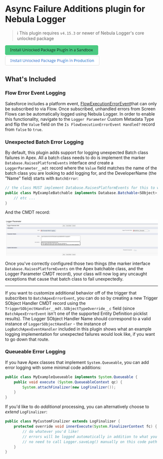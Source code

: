 # Async Failure Additions plugin for Nebula Logger

> :information_source: This plugin requires `v4.15.3` or newer of Nebula Logger's core unlocked package

[![Install Unlocked Package Plugin in a Sandbox](../.images/btn-install-unlocked-package-plugin-sandbox.png)](https://test.salesforce.com/packaging/installPackage.apexp?p0=04t5Y0000015ok7QAA)
[![Install Unlocked Package Plugin in Production](../.images/btn-install-unlocked-package-plugin-production.png)](https://login.salesforce.com/packaging/installPackage.apexp?p0=04t5Y0000015ok7QAA)

## What's Included

### Flow Error Event Logging

Salesforce includes a platform event, [FlowExecutionErrorEvent](https://developer.salesforce.com/docs/atlas.en-us.platform_events.meta/platform_events/sforce_api_objects_flowexecutionerrorevent.htm)that can only be subscribed to via Flow. Once subscribed, unhandled errors from Screen Flows can be automatically logged using Nebula Logger. In order to enable this functionality, navigate to the `Logger Parameter` Custom Metadata Type and flip the `Value` field on the `Is FlowExecutionErrorEvent Handled?` record from `false` to `true`.

### Unexpected Batch Error Logging

By default, this plugin adds support for logging unexpected Batch class failures in Apex. All a batch class needs to do is implement the marker `Database.RaisesPlatformEvents` interface _and_ create a `LoggerParameter__mdt` record where the `Value` field matches the name of the batch class you are looking to add logging for, and the DeveloperName (the "Name" field) starts with `BatchError`:

```java
// the class MUST implement Database.RaisesPlatformEvents for this to work correctly!
public class MyExampleBatchable implements Database.Batchable<SObject>, Database.RaisesPlatformEvents {
    // etc ...
}
```

And the CMDT record:

![Setting up the Logger Parameter record to opt into unexpected Batch failures](./.images/opt-into-batch-logging-with-logger-parameter.png)

Once you've correctly configured those two things (the marker interface `Database.RaisesPlatformEvents` on the Apex batchable class, and the Logger Parameter CMDT record), your class will now log any uncaught exceptions that cause that batch class to fail unexpectedly.

---

If you want to customize additional behavior off of the trigger that subscribes to `BatchApexErrorEvent`, you can do so by creating a new Trigger SObject Handler CMDT record using the `TriggerSObjectHandler__mdt.SObjectTypeOverride__c` field (since `BatchApexErrorEvent` isn't one of the supported Entity Definition picklist results). The Logger SObject Handler Name should correspond to a valid instance of `LoggerSObjectHandler` - the instance of `LogBatchApexEventHandler` included in this plugin shows what an example logging implementation for unexpected failures would look like, if you want to go down that route.

### Queueable Error Logging

If you have Apex classes that implement `System.Queueable`, you can add error logging with some minimal code additions:

```java
public class MyExampleQueueable implements System.Queueable {
    public void execute (System.QueueableContext qc) {
        System.attachFinalizer(new LogFinalizer());
    }
}
```

If you'd like to do _additional_ processing, you can alternatively choose to _extend_ `LogFinalizer`:

```java
public class MyCustomFinalizer extends LogFinalizer {
    protected override void innerExecute(System.FinalizerContext fc) {
        // do whatever you'd like!
        // errors will be logged automatically in addition to what you choose to do here
        // no need to call Logger.saveLog() manually on this code path
    }
}
```
